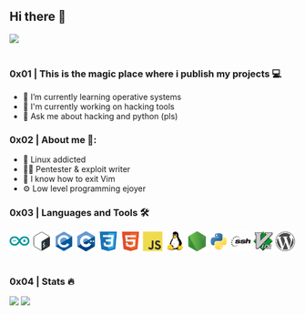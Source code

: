 ## Hi there 👋

<div>
  <img src="https://media.giphy.com/media/YRMb6dd7zprS00JdGZ/giphy.gif" width="100"/>
</div>
<br>

### 0x01 | This is the magic place where i publish my projects 💻
- 🌱 I’m currently learning operative systems
- 🔭 I'm currently working on hacking tools 
- 💬 Ask me about hacking and python (pls)
  
### 0x02 | About me 🧠:
- 🐧 Linux addicted
- 👩‍💻 Pentester & exploit writer
- 🤯 I know how to exit Vim
- ⚙  Low level programming ejoyer

### 0x03 | Languages and Tools 🛠

<div>
  <img src="https://github.com/devicons/devicon/blob/master/icons/arduino/arduino-original.svg" width="35"/>
  <img src="https://github.com/devicons/devicon/blob/master/icons/bash/bash-original.svg" width="35"/>
  <img src="https://github.com/devicons/devicon/blob/master/icons/c/c-original.svg" width="35"/>
  <img src="https://github.com/devicons/devicon/blob/master/icons/cplusplus/cplusplus-original.svg" width="35"/>
  <img src="https://github.com/devicons/devicon/blob/master/icons/css3/css3-original.svg" width="35"/>
  <img src="https://github.com/devicons/devicon/blob/master/icons/html5/html5-original.svg" width="35"/>
  <img src="https://github.com/devicons/devicon/blob/master/icons/javascript/javascript-original.svg" width="35"/>
  <img src="https://github.com/devicons/devicon/blob/master/icons/linux/linux-original.svg" width="35"/>
  <img src="https://github.com/devicons/devicon/blob/master/icons/nodejs/nodejs-original.svg" width="35"/>
  <img src="https://github.com/devicons/devicon/blob/master/icons/python/python-original.svg" width="35"/>
  <img src="https://github.com/devicons/devicon/blob/master/icons/ssh/ssh-original-wordmark.svg" width="35"/>
  <img src="https://github.com/devicons/devicon/blob/master/icons/vim/vim-original.svg" width="35"/>
  <img src="https://github.com/devicons/devicon/blob/master/icons/wordpress/wordpress-plain.svg" width="35"/>
</div>

<br>

### 0x04 | Stats 🔥
<div>
  <img src="https://github-readme-stats.vercel.app/api/?username=giovanni-iannaccone&count_private=true&theme=tokyonight&showicons=true" width="400"/>
  <img src="https://github-readme-stats.vercel.app/api/top-langs/?username=giovanni-iannaccone&langs_count=5&theme=tokyonight" height="174"/>
</div>
